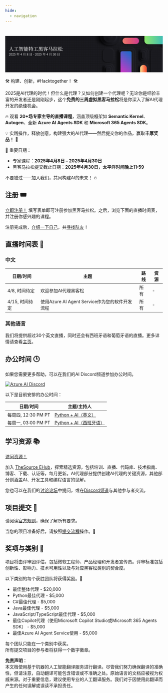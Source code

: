 ```yaml
---
hide:
  - navigation
---
```


# 

<img alt="AI Agents Hackathon 2025" src="../media/banner_zh.png">

🛠️ 构建、创新，#Hacktogether！ 🛠️

2025是AI代理的时代！但什么是代理？又如何创建一个代理呢？无论你是经验丰富的开发者还是刚刚起步，这个**免费的三周虚拟黑客马拉松**将是你深入了解AI代理开发的绝佳机会。

🔥 观看 **20+场专家主导的直播课程**，涵盖顶级框架如 **Semantic Kernel**、**Autogen**、全新 **Azure AI Agents SDK** 和 **Microsoft 365 Agents SDK**。

💡 实践操作，释放创意，构建强大的AI代理——然后提交你的作品，赢取**丰厚奖品！** 💸

📅 重要日期：

* 专家课程：**2025年4月8日 – 2025年4月30日**
* 黑客马拉松提交截止日期：**2025年4月30日，太平洋时间晚上11:59**

不要错过——加入我们，共同构建AI的未来！ 🔥

## 注册 🎟️

[立即注册！](https://developer.microsoft.com/reactor/events/25323/) 填写表单即可注册参加黑客马拉松。之后，浏览下面的直播时间表，并注册你感兴趣的课程。

注册完成后，[介绍一下自己](https://github.com/microsoft/AI_Agents_Hackathon/discussions/5)，并[寻找队友](https://github.com/microsoft/AI_Agents_Hackathon/discussions/4)！

## 直播时间表 📅

### 中文

| 日期/时间 | 主题 | 路线 | 资源 |
| --------- | ---- | ---- | ---- |
| 4/8, 时间待定 | 欢迎参加AI代理黑客松 | 所有 | - |
| 4/15, 时间待定 | 使用Azure AI Agent Service作为您的软件开发流程 | 所有 | - |

### 其他语言

我们将提供超过30个英文直播，同时还会有西班牙语和葡萄牙语的直播。更多详情请查看[主页](../index.md)。

## 办公时间 🕒

如果您需要更多帮助，可以在我们的AI Discord频道参加办公时间。

[![Azure AI Discord](https://dcbadge.limes.pink/api/server/kzRShWzttr)](https://discord.gg/X7C7UxCFSY)

以下是目前安排的办公时间：

| 日期/时间 | 主题/主持人 |
| --------- | ---------- |
| 每周四, 12:30 PM PT | [Python + AI（英文）](http://aka.ms/aipython/oh) |
| 每周一, 03:00 PM PT | [Python + AI（西班牙语）](https://aka.ms/pythonia/oh) |

## 学习资源 📚

[访问资源！](https://aka.ms/AIAgent_Skilling)

加入 [TheSource EHub](https://aka.ms/thesource/ai_agents)，探索精选资源，包括培训、直播、代码库、技术指南、博客、下载、认证等，每月更新。AI代理部分提供创建AI代理的关键资源，其他部分则涵盖AI、开发工具和编程语言的见解。

您也可以在我们的[讨论论坛](https://github.com/microsoft/AI_Agents_Hackathon/discussions)中提问，或在[Discord频道](https://discord.gg/X7C7UxCFSY)与其他参与者交流。

## 项目提交 🚀

请阅读[官方规则](rules.md)，确保了解所有要求。

当您的项目准备好后，请按照[提交流程](submission.md)操作。📝

## 奖项与类别 🏅

项目将由评审团评估，包括微软工程师、产品经理和开发者宣传员。评审标准包括创新性、影响力、技术可用性以及与对应黑客松类别的契合度。

以下类别的每个获胜团队将获得奖励。💸

* 最佳整体代理 - $20,000  
* Python最佳代理 - $5,000  
* C#最佳代理 - $5,000  
* Java最佳代理 - $5,000  
* JavaScript/TypeScript最佳代理 - $5,000  
* 最佳Copilot代理（使用Microsoft Copilot Studio或Microsoft 365 Agents SDK） - $5,000  
* 最佳Azure AI Agent Service使用 - $5,000  

每个团队只能在一个类别中获奖。  
所有提交项目的参与者将获得一个数字徽章。

**免责声明**：  
本文档使用基于机器的人工智能翻译服务进行翻译。尽管我们努力确保翻译的准确性，但请注意，自动翻译可能包含错误或不准确之处。原始语言的文档应被视为权威来源。对于重要信息，建议使用专业的人工翻译服务。我们对于因使用此翻译而产生的任何误解或误读不承担责任。